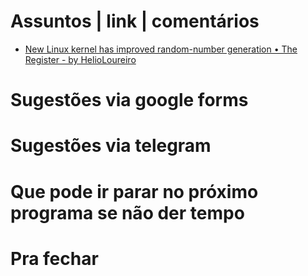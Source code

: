 Assuntos | link | comentários
=============================
* [New Linux kernel has improved random-number generation • The Register - by HelioLoureiro](https://www.theregister.com/2022/03/21/new_linux_kernel_has_improved/)

Sugestões via google forms
==========================

Sugestões via telegram
======================

Que pode ir parar no próximo programa se não der tempo
=======================================================

Pra fechar
==========


